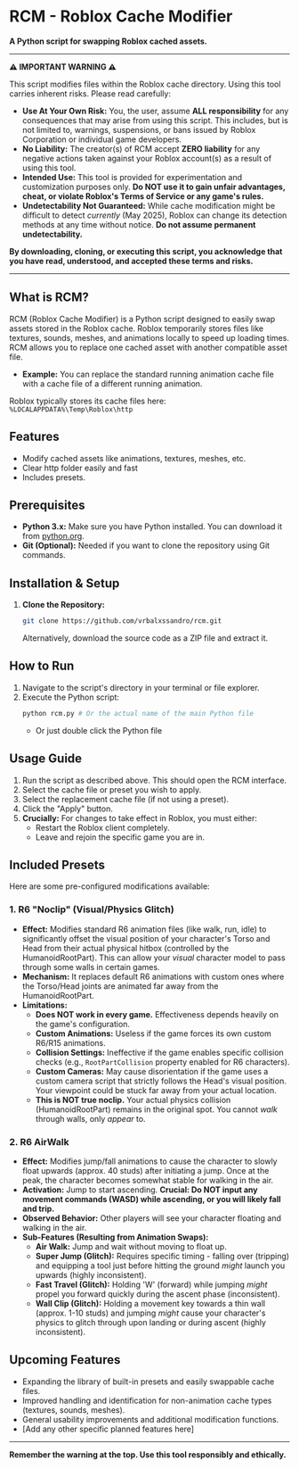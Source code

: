 # RCM - Roblox Cache Modifier

**A Python script for swapping Roblox cached assets.**

---

**⚠️ IMPORTANT WARNING ⚠️**

This script modifies files within the Roblox cache directory. Using this tool carries inherent risks. Please read carefully:

*   **Use At Your Own Risk:** You, the user, assume **ALL responsibility** for any consequences that may arise from using this script. This includes, but is not limited to, warnings, suspensions, or bans issued by Roblox Corporation or individual game developers.
*   **No Liability:** The creator(s) of RCM accept **ZERO liability** for any negative actions taken against your Roblox account(s) as a result of using this tool.
*   **Intended Use:** This tool is provided for experimentation and customization purposes only. **Do NOT use it to gain unfair advantages, cheat, or violate Roblox's Terms of Service or any game's rules.**
*   **Undetectability Not Guaranteed:** While cache modification might be difficult to detect *currently* (May 2025), Roblox can change its detection methods at any time without notice. **Do not assume permanent undetectability.**

**By downloading, cloning, or executing this script, you acknowledge that you have read, understood, and accepted these terms and risks.**

---

## What is RCM?

RCM (Roblox Cache Modifier) is a Python script designed to easily swap assets stored in the Roblox cache. Roblox temporarily stores files like textures, sounds, meshes, and animations locally to speed up loading times. RCM allows you to replace one cached asset with another compatible asset file.

*   **Example:** You can replace the standard running animation cache file with a cache file of a different running animation.

Roblox typically stores its cache files here:
`%LOCALAPPDATA%\Temp\Roblox\http`

## Features

*   Modify cached assets like animations, textures, meshes, etc.
*   Clear http folder easily and fast
*   Includes presets.

## Prerequisites

*   **Python 3.x:** Make sure you have Python installed. You can download it from [python.org](https://www.python.org/downloads/).
*   **Git (Optional):** Needed if you want to clone the repository using Git commands.

## Installation & Setup

1.  **Clone the Repository:**
    ```bash
    git clone https://github.com/vrbalxssandro/rcm.git
    ```
    Alternatively, download the source code as a ZIP file and extract it.

## How to Run

1.  Navigate to the script's directory in your terminal or file explorer.
2.  Execute the Python script:
    ```bash
    python rcm.py # Or the actual name of the main Python file
    ```
    * Or just double click the Python file

## Usage Guide

1.  Run the script as described above. This should open the RCM interface.
2.  Select the cache file or preset you wish to apply.
3.  Select the replacement cache file (if not using a preset).
4.  Click the "Apply" button.
5.  **Crucially:** For changes to take effect in Roblox, you must either:
    *   Restart the Roblox client completely.
    *   Leave and rejoin the specific game you are in.

## Included Presets

Here are some pre-configured modifications available:

### 1. R6 "Noclip" (Visual/Physics Glitch)

*   **Effect:** Modifies standard R6 animation files (like walk, run, idle) to significantly offset the visual position of your character's Torso and Head from their actual physical hitbox (controlled by the HumanoidRootPart). This can allow your *visual* character model to pass through some walls in certain games.
*   **Mechanism:** It replaces default R6 animations with custom ones where the Torso/Head joints are animated far away from the HumanoidRootPart.
*   **Limitations:**
    *   **Does NOT work in every game.** Effectiveness depends heavily on the game's configuration.
    *   **Custom Animations:** Useless if the game forces its own custom R6/R15 animations.
    *   **Collision Settings:** Ineffective if the game enables specific collision checks (e.g., `RootPartCollision` property enabled for R6 characters).
    *   **Custom Cameras:** May cause disorientation if the game uses a custom camera script that strictly follows the Head's visual position. Your viewpoint could be stuck far away from your actual location.
    *   **This is NOT true noclip.** Your actual physics collision (HumanoidRootPart) remains in the original spot. You cannot *walk* through walls, only *appear* to.

### 2. R6 AirWalk

*   **Effect:** Modifies jump/fall animations to cause the character to slowly float upwards (approx. 40 studs) after initiating a jump. Once at the peak, the character becomes somewhat stable for walking in the air.
*   **Activation:** Jump to start ascending. **Crucial: Do NOT input any movement commands (WASD) while ascending, or you will likely fall and trip.**
*   **Observed Behavior:** Other players will see your character floating and walking in the air.
*   **Sub-Features (Resulting from Animation Swaps):**
    *   **Air Walk:** Jump and wait without moving to float up.
    *   **Super Jump (Glitch):** Requires specific timing - falling over (tripping) and equipping a tool just before hitting the ground *might* launch you upwards (highly inconsistent).
    *   **Fast Travel (Glitch):** Holding 'W' (forward) while jumping *might* propel you forward quickly during the ascent phase (inconsistent).
    *   **Wall Clip (Glitch):** Holding a movement key towards a thin wall (approx. 1-10 studs) and jumping *might* cause your character's physics to glitch through upon landing or during ascent (highly inconsistent).

## Upcoming Features

*   Expanding the library of built-in presets and easily swappable cache files.
*   Improved handling and identification for non-animation cache types (textures, sounds, meshes).
*   General usability improvements and additional modification functions.
*   [Add any other specific planned features here]

---

**Remember the warning at the top. Use this tool responsibly and ethically.**
